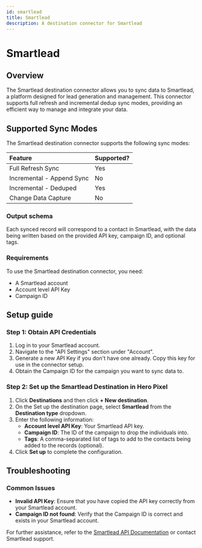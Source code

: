 ```yaml
---
id: smartlead
title: Smartlead
description: A destination connector for Smartlead
---
```


# Smartlead

## Overview

The Smartlead destination connector allows you to sync data to Smartlead, a platform designed for lead generation and management. This connector supports full refresh and incremental dedup sync modes, providing an efficient way to manage and integrate your data.

## Supported Sync Modes

The Smartlead destination connector supports the following sync modes:

| Feature                   | Supported? |
| :------------------------ | :--------- |
| Full Refresh Sync         | Yes        |
| Incremental - Append Sync | No         |
| Incremental - Deduped     | Yes        |
| Change Data Capture       | No         |

### Output schema

Each synced record will correspond to a contact in Smartlead, with the data being written based on the provided API key, campaign ID, and optional tags.

### Requirements

To use the Smartlead destination connector, you need:

- A Smartlead account
- Account level API Key
- Campaign ID

## Setup guide

### Step 1: Obtain API Credentials

1. Log in to your Smartlead account.
2. Navigate to the "API Settings" section under "Account".
3. Generate a new API Key if you don't have one already. Copy this key for use in the connector setup.
4. Obtain the Campaign ID for the campaign you want to sync data to.

### Step 2: Set up the Smartlead Destination in Hero Pixel

1. Click **Destinations** and then click **+ New destination**.
2. On the Set up the destination page, select **Smartlead** from the **Destination type** dropdown.
3. Enter the following information:
   - **Account level API Key**: Your Smartlead API key.
   - **Campaign ID**: The ID of the campaign to drop the individuals into.
   - **Tags**: A comma-separated list of tags to add to the contacts being added to the records (optional).
4. Click **Set up** to complete the configuration.

## Troubleshooting

### Common Issues

- **Invalid API Key**: Ensure that you have copied the API key correctly from your Smartlead account.
- **Campaign ID not found**: Verify that the Campaign ID is correct and exists in your Smartlead account.

For further assistance, refer to the [Smartlead API Documentation](https://smartlead.com/api-docs) or contact Smartlead support.
